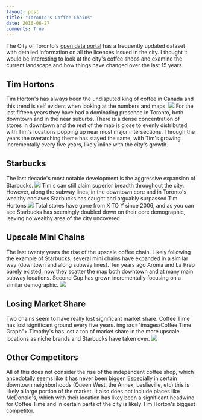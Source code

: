```yaml
---
layout: post
title: "Toronto's Coffee Chains"
date: 2016-06-27
comments: True
---
```


The City of Toronto's <a href="http://www1.toronto.ca/wps/portal/contentonly?vgnextoid=83a7c060155d0310VgnVCM1000003dd60f89RCRD&vgnextchannel=bee6e03bb8d1e310VgnVCM10000071d60f89RCRD">open data portal</a> has a frequently updated dataset with detailed information on all the licences issued in the city.  I thought it would be interesting to look at the city's coffee shops and examine the current landscape and how things have changed over the last 15 years.  

## Tim Hortons
Tim Horton's has always been the undisputed king of coffee in Canada and this trend is self evident when looking at the numbers and maps. <img src="images/Tim's Current"> For the last fifteen years they have had a dominating presence in Toronto, both downtown and in the near suburbs.  There is a dense concentration of stores in downtown and the rest of the map is close to evenly distributed, with Tim's locations popping up near most major intersections.  Through the years the overarching theme has stayed the same, with Tim's growing incrementally every five years, likely inline with the city's growth.

## Starbucks
The last decade's most notable development is the aggressive expansion of Starbucks. <img src="images/Starbucks Graph">  Tim's can still claim superior breadth throughout the city.  However, along the subway lines, in the downtown core and in Toronto's wealthy enclaves Starbucks has caught and arguably surpassed Tim Hortons.<img src="images/Starbucks Map">  Total stores have gone from X TO Y since 2006, and as you can see Starbucks has seemingly doubled down on their core demographic, leaving no wealthy area of the city uncovered.

## Upscale Mini Chains
The last twenty years the rise of the upscale coffee chain.  Likely following the example of Starbucks, several mini chains have expanded in a similar way (downtown and along subway lines).  Ten years ago Aroma and La Prep barely existed, now they scatter the map both downtown and at many main subway locations.  Second Cup has grown incrementally focusing on a similar demographic. <img src="images/Second Cup Graph">

## Losing Market Share
Two chains seem to have really lost significant market share.  Coffee Time has lost significant ground every five years. img src="images/Coffee Time Graph">  Timothy's has lost a ton of market share in the more upscale locations as niche brands and Starbucks have taken over. <img src="images/Timothys Graph">

## Other Competitors
All of this does not consider the rise of the independent coffee shop, which ancedotally seems like it has never been bigger.  Especially in certain downtown neighborhoods (Queen West, the Annex, Leslieville, etc) this is likely a large portion of the market.  It also does not include places like McDonald's, which with their location has likey been a significant headwind for Coffee Time and in certain parts of the city is likely Tim Horton's biggest competitor.

